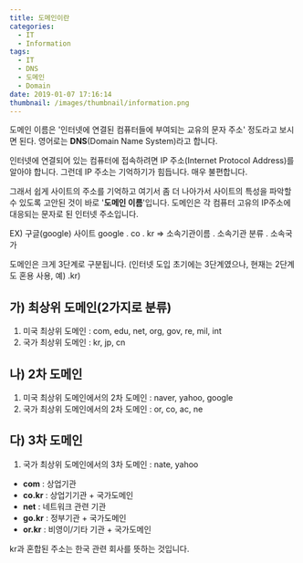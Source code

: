 ```yaml
---
title: 도메인이란
categories:
  - IT
  - Information
tags:
  - IT
  - DNS
  - 도메인
  - Domain
date: 2019-01-07 17:16:14
thumbnail: /images/thumbnail/information.png
---
```


도메인 이름은 '인터넷에 연결된 컴퓨터들에 부여되는 교유의 문자 주소' 정도라고 보시면 된다. 영어로는 **DNS**(Domain Name System)라고 합니다.

인터넷에 연결되어 있는 컴퓨터에 접속하려면 IP 주소(Internet Protocol Address)를 알아야 합니다. 그런데 IP 주소는 기억하기가 힘듭니다. 매우 불편합니다.

그래서 쉽게 사이트의 주소를 기억하고 여기서 좀 더 나아가서 사이트의 특성을 파악할 수 있도록 고안된 것이 바로 '**도메인 이름**'입니다. 도메인은 각 컴퓨터 고유의 IP주소에 대응되는 문자로 된 인터넷 주소입니다.

EX) 구글(google) 사이트
google . co . kr => 소속기관이름 . 소속기관 분류 . 소속국가

도메인은 크게 3단계로 구분됩니다.
(인터넷 도입 초기에는 3단계였으나, 현재는 2단계도 혼용 사용, 예) .kr)

## 가) 최상위 도메인(2가지로 분류)

1. 미국 최상위 도메인 : com, edu, net, org, gov, re, mil, int
2. 국가 최상위 도메인 : kr, jp, cn

## 나) 2차 도메인

1. 미국 최상위 도메인에서의 2차 도메인 : naver, yahoo, google
2. 국가 최상위 도메인에서의 2차 도메인 : or, co, ac, ne

## 다) 3차 도메인

1. 국가 최상위 도메인에서의 3차 도메인 : nate, yahoo

- **com** : 상업기관
- **co.kr** : 상업기기관 + 국가도메인
- **net** : 네트워크 관련 기관
- **go.kr** : 정부기관 + 국가도메인
- **or.kr** : 비영이/기타 기관 + 국가도메인

kr과 혼합된 주소는 한국 관련 회사를 뜻하는 것입니다.

